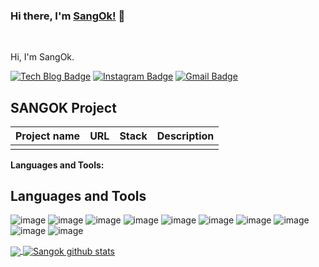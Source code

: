### Hi there, I'm [SangOk!](https://github.com/ChoiSangok) 👋
<br />

Hi, I'm SangOk.

[![Tech Blog Badge](http://img.shields.io/badge/-Tech%20blog-black?style=flat-square&logo=github&link=https://sang-okki.tistory.com/)](https://sang-okki.tistory.com/) 
[![Instagram Badge](https://img.shields.io/badge/-Instagram-dd2a7b?style=flat-square&logo=instagram&logoColor=white&link=https://www.instagram.com/sang_o_k/?hl=ko)](https://www.instagram.com/sang_o_k/?hl=ko) 
[![Gmail Badge](https://img.shields.io/badge/-Gmail-d14836?style=flat-square&logo=Gmail&logoColor=white&link=mailto:tkddhr12345@gmail.com)](mailto:tkddhr12345@gmail.com)
<br/>

## SANGOK Project
<div align=left>
  <table>
    <thead>
      <th>Project name</th>
      <th>URL</th>
      <th>Stack</th>
      <th>Description</th>
    </thead>
    <tr>
      <td></td>
      <td></td>
      <td></td>
      <td>
      </td>
    </tr>
     <tr>
     </tr>
     <tr>
    </tr>
  </table>
</div>  


**Languages and Tools:** 

## Languages and Tools
![image](https://img.shields.io/badge/Elasticsearch-0769AD?style=for-the-badge&logo=elasticsearch&logoColor=white)
![image](https://img.shields.io/badge/node.js-0769AD?style=for-the-badge&logo=node.js&logoColor=white)
![image](https://img.shields.io/badge/kibana-0769AD?style=for-the-badge&logo=kibana&logoColor=white)
![image](https://img.shields.io/badge/nifi-0769AD?style=for-the-badge&logo=nifi&logoColor=white)
![image](https://img.shields.io/badge/Visual%20Studio%20Code-000000?style=for-the-badge&logo=visual%20studio%20code&logoColor=white)
![image](https://img.shields.io/badge/JavaScript-323330?style=for-the-badge&logo=javascript&logoColor=F7DF1E)
![image](https://img.shields.io/badge/Java-ED8B00?style=for-the-badge&logo=java&logoColor=white)
![image](https://img.shields.io/badge/HTML5-E34F26?style=for-the-badge&logo=html5&logoColor=white)
![image](https://img.shields.io/badge/jQuery-0769AD?style=for-the-badge&logo=jquery&logoColor=white)
![image](https://img.shields.io/badge/CSS3-1572B6?style=for-the-badge&logo=css3&logoColor=white)


<a href="https://github.com/ChoiSangok">
  <img align="center" src="https://github-readme-stats.vercel.app/api/top-langs/?username=ChoiSangok&theme=dark&hide_langs_below=1" />
</a>
<a href="https://github.com/ChoiSangok">
 <img align="center" src="https://github-readme-stats.vercel.app/api?username=ChoiSangok&show_icons=true&theme=dracula&line_height=27" alt="Sangok github stats"/>
</a>

<!--- 
  if you have forked this to use on your profile, 
  Change the `github-readme-stats.anuraghazra1.vercel.app` to `github-readme-stats.vercel.app` 
--->

<!-- Change the `github-readme-stats.anuraghazra1.vercel.app` to `github-readme-stats.vercel.app`  -->
